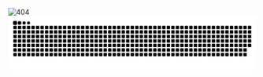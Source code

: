 ![404]([https://github.com/Suk0803/imgs/blob/main/download.png](https://github.com/Suk0803/imgs/blob/main/Screenshot%202023-05-08%20at%208.07.49%20AM.png))
![snake Animation](https://github.com/Suk0803/Suk0803/blob/output/github-contribution-grid-snake.svg)



